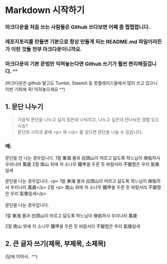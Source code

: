 # Markdown 시작하기

### 마크다운을 처음 쓰는 사람들은 Github 쓰다보면 어째 좀 찝찝합니다.

### 레포지토리를 만들면 기본으로 항상 만들게 되는 README.md 파일이라든가 이런 것들 전부 마크다운이니까요.

### 마크다운의 기본 문법만 익혀놓는다면 Github 쓰기가 훨씬 편리해질겁니다. ^^
(마크다운은 github 말고도 Tumblr, Steemit 등 핫플레이스들에서 많이 쓰고 있으니 이번 기회에 꼭! 익혀놓으세요 ^^)

## 1. 문단 나누기
> 가끔씩 문단을 나누고 싶지 않은데 나눠지고, 나누고 싶은데 안나눠진 경험 있으시죠? <br>
> 문단의 시작과 끝에 \<p> 와 \</p> 를 넣으면 문단을 나눌 수 있습니다. <br>
### 예: <br>
문단을 안 나눈 경우입니다. 
1절
東海 물과 白頭山이 마르고 닳도록
하느님이 保佑하사 우리나라 萬歲
2절
南山 위에 저 소나무 鐵甲을 두른 듯
바람서리 不變함은 우리 氣像일세 <br>

문단을 나눈 경우입니다. \<p> 1절 東海 물과 白頭山이 마르고 닳도록 하느님이 保佑하사 우리나라 萬歲\</p> 2절 \<p> 南山 위에 저 소나무 鐵甲을 두른 듯 바람서리 不變함은 우리 氣像일세\</p> 
<br><br>
문단을 나눈 경우입니다. <p> 1절
東海 물과 白頭山이 마르고 닳도록
하느님이 保佑하사 우리나라 萬歲</p>
<p> 2절 南山 위에 저 소나무 鐵甲을 두른 듯
바람서리 不變함은 우리 氣像일세 </p> 

## 2. 큰 글자 쓰기(제목, 부제목, 소제목)
>

(담에 이어서.. ^^)
